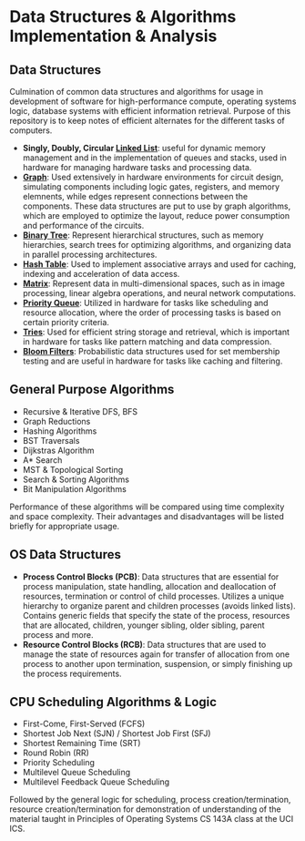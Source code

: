 # Data Structures & Algorithms Implementation & Analysis

## Data Structures
Culmination of common data structures and algorithms for usage in development of software for high-performance compute, operating systems logic, database systems with efficient information retrieval. Purpose of this repository is to keep notes of efficient alternates for the different tasks of computers.

* **Singly, Doubly, Circular [Linked List](https://en.wikipedia.org/wiki/Linked_list)**: useful for dynamic memory management and in the implementation of queues and stacks, used in hardware for managing hardware tasks and processing data.
* [**Graph**](https://en.wikipedia.org/wiki/Graph_(abstract_data_type)):
Used extensively in hardware environments for circuit design, simulating components including logic gates, registers, and memory elemnents, while edges represent connections between the components. These data structures are put to use by graph algorithms, which are employed to optimize the layout, reduce power consumption and performance of the circuits.
* **[Binary Tree](https://en.wikipedia.org/wiki/Binary_tree#:~:text=In%20computer%20science%2C%20a%20binary,child%20and%20the%20right%20child.)**: Represent hierarchical structures, such as memory hierarchies, search trees for optimizing algorithms, and organizing data in parallel processing architectures.
* **[Hash Table](https://en.wikipedia.org/wiki/Hash_table)**: Used to implement associative arrays and used for caching, indexing and acceleration of data access.
* **[Matrix](https://en.wikipedia.org/wiki/Matrix_(mathematics))**: Represent data in multi-dimensional spaces, such as in image processing, linear algebra operations, and neural network computations.
* **[Priority Queue](https://en.wikipedia.org/wiki/Priority_queue)**: Utilized in hardware for tasks like scheduling and resource allocation, where the order of processing tasks is based on certain priority criteria.
* **[Tries](https://en.wikipedia.org/wiki/Trie)**: Used for efficient string storage and retrieval, which is important in hardware for tasks like pattern matching and data compression.
* **[Bloom Filters](https://en.wikipedia.org/wiki/Bloom_filter)**: Probabilistic data structures used for set membership testing and are useful in hardware for tasks like caching and filtering.

## General Purpose Algorithms
* Recursive & Iterative DFS, BFS
* Graph Reductions
* Hashing Algorithms
* BST Traversals
* Dijkstras Algorithm
* A* Search
* MST & Topological Sorting
* Search & Sorting Algorithms
* Bit Manipulation Algorithms

Performance of these algorithms will be compared using time complexity and space complexity. Their advantages and disadvantages will be listed briefly for appropriate usage.


## OS Data Structures
* **Process Control Blocks (PCB)**: Data structures that are essential for process manipulation, state handling, allocation and deallocation of resources, termination or control of child processes. Utilizes a unique hierarchy to organize parent and children processes (avoids linked lists). Contains generic fields that specify the state of the process, resources that are allocated, children, younger sibling, older sibling, parent process and more. 
* **Resource Control Blocks (RCB)**: Data structures that are used to manage the state of resources again for transfer of allocation from one process to another upon termination, suspension, or simply finishing up the process requirements.

## CPU Scheduling Algorithms & Logic
- First-Come, First-Served (FCFS)
- Shortest Job Next (SJN) / Shortest Job First (SFJ)
- Shortest Remaining Time (SRT)
- Round Robin (RR)
- Priority Scheduling
- Multilevel Queue Scheduling
- Multilevel Feedback Queue Scheduling

Followed by the general logic for scheduling, process creation/termination, resource creation/termination for demonstration of understanding of the material taught in Principles of Operating Systems CS 143A class at the UCI ICS.
